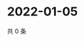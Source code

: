 # 2022-01-05

共 0 条

<!-- BEGIN WEIBO -->
<!-- 最后更新时间 Wed Jan 05 2022 14:11:48 GMT+0800 (China Standard Time) -->

<!-- END WEIBO -->

